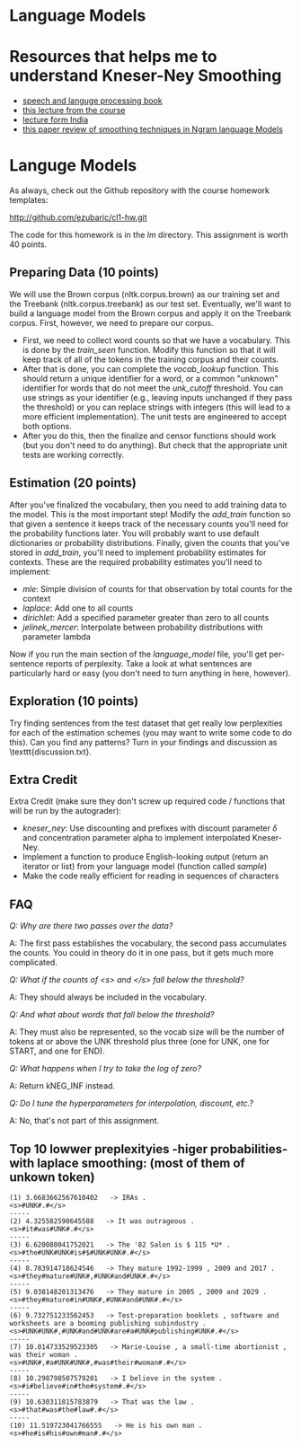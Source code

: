 Language Models
=

# Resources that helps me to understand Kneser-Ney Smoothing
* [speech and languge processing book](https://web.stanford.edu/~jurafsky/slp3/)
* [this lecture from the course](https://www.youtube.com/watch?v=4wa2WyDrgMA)
* [lecture form India](https://www.youtube.com/watch?v=NiKGlBb3NTE&list=PLJJzI13YAXCHxbVgiFaSI88hj-mRSoMtI&index=14)
* [this paper review of smoothing techniques in Ngram language Models](http://www.cs.berkeley.edu/~klein/cs294-5/chen_goodman.pdf)


Languge Models
=
As always, check out the Github repository with the course homework templates:

http://github.com/ezubaric/cl1-hw.git

The code for this homework is in the _lm_ directory.  This assignment is worth 40 points.

Preparing Data (10 points)
---
 
We will use the Brown corpus (nltk.corpus.brown) as our training set and the Treebank (nltk.corpus.treebank) as our test set.  Eventually, we'll want to build a language model from the Brown corpus and apply it on the Treebank corpus.  First, however, we need to prepare our corpus.
* First, we need to collect word counts so that we have a vocabulary.  This is done by the _train\_seen_ function.  Modify this function so that it will keep track of all of the tokens in the training corpus and their counts.
* After that is done, you can complete the _vocab\_lookup_ function.  This should return a unique identifier for a word, or a common "unknown" identifier for words that do not meet the _unk\_cutoff_ threshold.  You can use strings as your identifier (e.g., leaving inputs unchanged if they pass the threshold) or you can replace strings with integers (this will lead to a more efficient implementation).  The unit tests are engineered to accept both options.
* After you do this, then the finalize and censor functions should work (but you don't need to do anything).  But check that the appropriate unit tests are working correctly.

Estimation (20 points)
------

After you've finalized the vocabulary, then you need to add training
data to the model.  This is the most important step!  Modify the
_add\_train_ function so that given a sentence it keeps track of the
necessary counts you'll need for the probability functions later.  You
will probably want to use default dictionaries or probability
distributions.  Finally, given the counts that you've stored in
_add\_train_, you'll need to implement probability estimates for
contexts.  These are the required probability estimates you'll need to
implement:
* _mle_: Simple division of counts for that observation by total counts for the context
* _laplace_: Add one to all counts
* _dirichlet_: Add a specified parameter greater than zero to all counts
* _jelinek_mercer_: Interpolate between probability distributions with parameter lambda

Now if you run the main section of the _language\_model_ file, you'll
get per-sentence reports of perplexity.  Take a look at what sentences
are particularly hard or easy (you don't need to turn anything in
here, however).

Exploration (10 points)
----------

Try finding sentences from the test dataset that get really low perplexities for each of the estimation schemes (you may want to write some code to do this).  Can you find any patterns?  Turn in your findings and discussion as \texttt{discussion.txt}.

Extra Credit
------

Extra Credit (make sure they don't screw up required code / functions that will be run by the autograder):
* _kneser\_ney_: Use discounting and prefixes with discount parameter $\delta$ and concentration parameter alpha to implement interpolated Kneser-Ney.
* Implement a function to produce English-looking output (return an iterator or list) from your language model (function called _sample_)
* Make the code really efficient for reading in sequences of characters

FAQ
--------
*Q: Why are there two passes over the data?*

A: The first pass establishes the vocabulary, the second pass accumulates the counts.  You could in theory do it in one pass, but it gets much more complicated.

*Q: What if the counts of \<s\> and \<\/s\> fall below the threshold?*

A: They should always be included in the vocabulary.

*Q: And what about words that fall below the threshold?*

A: They must also be represented, so the vocab size will be the number of tokens at or above the UNK threshold plus three (one for UNK, one for START, and one for END).  

*Q: What happens when I try to take the log of zero?*

A: Return kNEG\_INF instead.

*Q: Do I tune the hyperparameters for interpolation, discount, etc.?*

A: No, that's not part of this assignment.



Top 10 lowwer preplexityies -higer probabilities- with laplace smoothing: (most of them of unkown token)
----
```
(1) 3.6683662567610402   -> IRAs .
<s>#UNK#.#</s>
-----
(2) 4.325582590645588   -> It was outrageous .
<s>#it#was#UNK#.#</s>
-----
(3) 6.620080041752021   -> The '82 Salon is $ 115 *U* .
<s>#the#UNK#UNK#is#$#UNK#UNK#.#</s>
-----
(4) 8.783914718624546   -> They mature 1992-1999 , 2009 and 2017 .
<s>#they#mature#UNK#,#UNK#and#UNK#.#</s>
-----
(5) 9.038148201313476   -> They mature in 2005 , 2009 and 2029 .
<s>#they#mature#in#UNK#,#UNK#and#UNK#.#</s>
-----
(6) 9.732751233562453   -> Test-preparation booklets , software and worksheets are a booming publishing subindustry .
<s>#UNK#UNK#,#UNK#and#UNK#are#a#UNK#publishing#UNK#.#</s>
-----
(7) 10.014733529523305   -> Marie-Louise , a small-time abortionist , was their woman .
<s>#UNK#,#a#UNK#UNK#,#was#their#woman#.#</s>
-----
(8) 10.298798507579201   -> I believe in the system .
<s>#i#believe#in#the#system#.#</s>
-----
(9) 10.630311815783879   -> That was the law .
<s>#that#was#the#law#.#</s>
-----
(10) 11.519723041766555   -> He is his own man .
<s>#he#is#his#own#man#.#</s>
```
